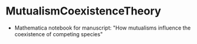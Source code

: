 # MutualismCoexistenceTheory
+ Mathematica notebook for manuscript: "How mutualisms influence the coexistence of competing species"
